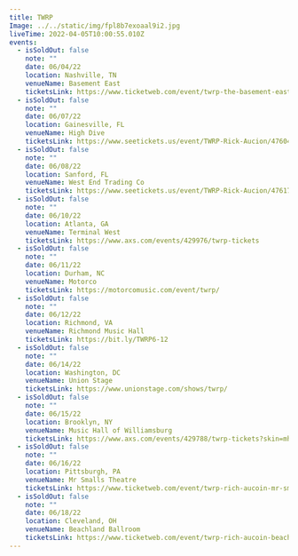 ```yaml
---
title: TWRP
Image: ../../static/img/fpl8b7exoaal9i2.jpg
liveTime: 2022-04-05T10:00:55.010Z
events:
  - isSoldOut: false
    note: ""
    date: 06/04/22
    location: Nashville, TN
    venueName: Basement East
    ticketsLink: https://www.ticketweb.com/event/twrp-the-basement-east-tickets/11977815?pl=basementeast
  - isSoldOut: false
    note: ""
    date: 06/07/22
    location: Gainesville, FL
    venueName: High Dive
    ticketsLink: https://www.seetickets.us/event/TWRP-Rick-Aucion/476042
  - isSoldOut: false
    note: ""
    date: 06/08/22
    location: Sanford, FL
    venueName: West End Trading Co
    ticketsLink: https://www.seetickets.us/event/TWRP-Rick-Aucion/476172
  - isSoldOut: false
    note: ""
    date: 06/10/22
    location: Atlanta, GA
    venueName: Terminal West
    ticketsLink: https://www.axs.com/events/429976/twrp-tickets
  - isSoldOut: false
    note: ""
    date: 06/11/22
    location: Durham, NC
    venueName: Motorco
    ticketsLink: https://motorcomusic.com/event/twrp/
  - isSoldOut: false
    note: ""
    date: 06/12/22
    location: Richmond, VA
    venueName: Richmond Music Hall
    ticketsLink: https://bit.ly/TWRP6-12
  - isSoldOut: false
    note: ""
    date: 06/14/22
    location: Washington, DC
    venueName: Union Stage
    ticketsLink: https://www.unionstage.com/shows/twrp/
  - isSoldOut: false
    note: ""
    date: 06/15/22
    location: Brooklyn, NY
    venueName: Music Hall of Williamsburg
    ticketsLink: https://www.axs.com/events/429788/twrp-tickets?skin=mhow
  - isSoldOut: false
    note: ""
    date: 06/16/22
    location: Pittsburgh, PA
    venueName: Mr Smalls Theatre
    ticketsLink: https://www.ticketweb.com/event/twrp-rich-aucoin-mr-smalls-theatre-tickets/11990345?pl=opus
  - isSoldOut: false
    note: ""
    date: 06/18/22
    location: Cleveland, OH
    venueName: Beachland Ballroom
    ticketsLink: https://www.ticketweb.com/event/twrp-rich-aucoin-beachland-ballroom-tickets/11974755?pl=beachland
---
```

